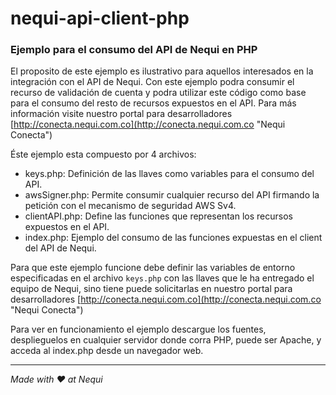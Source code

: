 # nequi-api-client-php #

### Ejemplo para el consumo del API de Nequi en PHP  ###

El proposito de este ejemplo es ilustrativo para aquellos interesados en la integración con el API de Nequi. Con este ejemplo podra consumir el recurso de validación de cuenta y podra utilizar este código como base para el consumo del resto de recursos expuestos en el API. Para más información visite nuestro portal para desarrolladores [http://conecta.nequi.com.co](http://conecta.nequi.com.co "Nequi Conecta")

Éste ejemplo esta compuesto por 4 archivos:

- keys.php: Definición de las llaves como variables para el consumo del API.
- awsSigner.php: Permite consumir cualquier recurso del API firmando la petición con el mecanismo de seguridad AWS Sv4.
- clientAPI.php: Define las funciones que representan los recursos expuestos en el API.
- index.php: Ejemplo del consumo de las funciones expuestas en el client del API de Nequi.

Para que este ejemplo funcione debe definir las variables de entorno especificadas en el archivo `keys.php` con las llaves que le ha entregado el equipo de Nequi, sino tiene puede solicitarlas en nuestro portal para desarrolladores [http://conecta.nequi.com.co](http://conecta.nequi.com.co "Nequi Conecta")

Para ver en funcionamiento el ejemplo descargue los fuentes, desplieguelos en cualquier servidor donde corra PHP, puede ser Apache, y acceda al index.php desde un navegador web.

----------
*Made with ♥ at Nequi*

